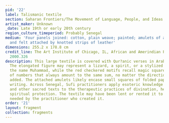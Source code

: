 ```yaml
---
pid: '22'
label: Talismanic textile
section: Saharan Frontiers/The Movement of Language, People, and Ideas
artist_maker: Unknown
_date: Late 19th or early 20th century
region_culture_timeperiod: Probably Senegal
medium: 'Four panels joined: cotton, plain weave; painted; amulets of animal hide
  and felt attached by knotted strips of leather'
dimensions: 255.2 x 178.8 cm
credit_line: The Art Institute of Chicago, IL, African and Amerindian Purchase Fund,
  2000.326
description: This large textile is covered with Qur?anic verses in Arabic script.
  The elongated figure may represent a lizard, a spirit, or a stylized rendering of
  the name Muhammad, while the red checkered motifs recall magic squares, arrangements
  of numbers that always amount to the same sum, no matter the direction they are
  added. The attached amulets likely encase small squares of folded paper with sacred
  writing. Across Senegal, Sufi practitioners apply esoteric knowledge of the Qur?an
  and other sacred texts to the therapeutic practices of divination, healing, and
  spiritual protection. The textile may have been lent or rented it to clients as
  needed by the practitioner who created it.
order: '21'
layout: fragment
collection: fragments
---
```

